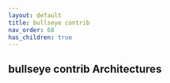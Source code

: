 ```yaml
---
layout: default
title: bullseye contrib
nav_order: 68
has_children: true
---
```


## bullseye contrib Architectures
